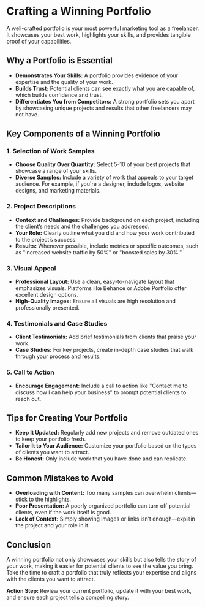# Crafting a Winning Portfolio

A well-crafted portfolio is your most powerful marketing tool as a freelancer. It showcases your best work, highlights your skills, and provides tangible proof of your capabilities.

## Why a Portfolio is Essential

- **Demonstrates Your Skills:** A portfolio provides evidence of your expertise and the quality of your work.
- **Builds Trust:** Potential clients can see exactly what you are capable of, which builds confidence and trust.
- **Differentiates You from Competitors:** A strong portfolio sets you apart by showcasing unique projects and results that other freelancers may not have.

## Key Components of a Winning Portfolio

### 1. **Selection of Work Samples**

- **Choose Quality Over Quantity:** Select 5-10 of your best projects that showcase a range of your skills.
- **Diverse Samples:** Include a variety of work that appeals to your target audience. For example, if you're a designer, include logos, website designs, and marketing materials.

### 2. **Project Descriptions**

- **Context and Challenges:** Provide background on each project, including the client’s needs and the challenges you addressed.
- **Your Role:** Clearly outline what you did and how your work contributed to the project’s success.
- **Results:** Whenever possible, include metrics or specific outcomes, such as "increased website traffic by 50%" or "boosted sales by 30%."

### 3. **Visual Appeal**

- **Professional Layout:** Use a clean, easy-to-navigate layout that emphasizes visuals. Platforms like Behance or Adobe Portfolio offer excellent design options.
- **High-Quality Images:** Ensure all visuals are high resolution and professionally presented.

### 4. **Testimonials and Case Studies**

- **Client Testimonials:** Add brief testimonials from clients that praise your work.
- **Case Studies:** For key projects, create in-depth case studies that walk through your process and results.

### 5. **Call to Action**

- **Encourage Engagement:** Include a call to action like "Contact me to discuss how I can help your business" to prompt potential clients to reach out.

## Tips for Creating Your Portfolio

- **Keep It Updated:** Regularly add new projects and remove outdated ones to keep your portfolio fresh.
- **Tailor It to Your Audience:** Customize your portfolio based on the types of clients you want to attract.
- **Be Honest:** Only include work that you have done and can replicate.

## Common Mistakes to Avoid

- **Overloading with Content:** Too many samples can overwhelm clients—stick to the highlights.
- **Poor Presentation:** A poorly organized portfolio can turn off potential clients, even if the work itself is good.
- **Lack of Context:** Simply showing images or links isn’t enough—explain the project and your role in it.

## Conclusion

A winning portfolio not only showcases your skills but also tells the story of your work, making it easier for potential clients to see the value you bring. Take the time to craft a portfolio that truly reflects your expertise and aligns with the clients you want to attract.

**Action Step:** Review your current portfolio, update it with your best work, and ensure each project tells a compelling story.
